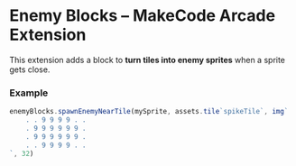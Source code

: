 # Enemy Blocks – MakeCode Arcade Extension

This extension adds a block to **turn tiles into enemy sprites** when a sprite gets close.

### Example
```ts
enemyBlocks.spawnEnemyNearTile(mySprite, assets.tile`spikeTile`, img`
    . . 9 9 9 9 . .
    . 9 9 9 9 9 9 .
    . 9 9 9 9 9 9 .
    . . 9 9 9 9 . .
`, 32)
